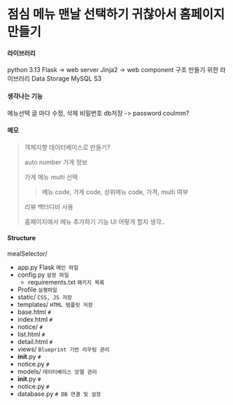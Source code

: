 # 점심 메뉴 맨날 선택하기 귀찮아서 홈페이지 만들기

#### 라이브러리
python 3.13
Flask -> web server
Jinja2 -> web component 구조 만들기 위한 라이브러리
Data Storage
MySQL
S3

#### 생각나는 기능
메뉴선택 글 마다 수정, 삭제 비밀번호 db저장 -> password coulmm?

#### 메모
> 객체지향 데이터베이스로 만들기?
> 
> auto number 가게 정보
> 
> 가게 메뉴 multi 선택
> 
>> 메뉴 code, 가게 code, 상위메뉴 code, 가격, multi 여부
> 
> 리뷰 백터디비 사용
> 
> 홈페이지에서 메뉴 추가하기 기능 UI 어떻게 할지 생각..

#### Structure
mealSelector/
- app.py Flask `메인 파일`
- config.py `설정 파일`
  - requirements.txt `패키지 목록`
- Profile `실행파일`
- static/ `CSS, JS 저장`
- templates/ `HTML 템플릿 저장`
 - base.html `#`
 - index.html `#`
 - notice/ `#`
  - list.html `#`
  - detail.html `#`
- views/ `Blueprint 기반 라우팅 관리`
 - __init__.py `#`
 - notice.py `#`
- models/ `데이터베이스 모델 관리`
 - __init__.py `#`
 - notice.py `#`
- database.py `# DB 연결 및 설정`
